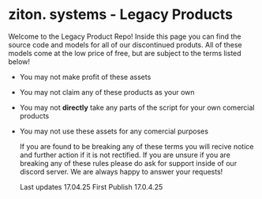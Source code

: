 # ziton. systems - Legacy Products

Welcome to the Legacy Product Repo! Inside this page you can find the source code and models for all of our discontinued produts. 
All of these models come at the low price of free, but are subject to the terms listed below!

- You may not make profit of these assets
- You may not claim any of these products as your own
- You may not **directly** take any parts of the script for your own comercial products
- You may not use these assets for any comercial purposes

  If you are found to be breaking any of these terms you will recive notice and further action if it is not rectified.
  If you are unsure if you are breaking any of these rules please do ask for support inside of our discord server. We are always happy to answer your requests!

  Last updates 17.04.25
  First Publish 17.0.4.25
